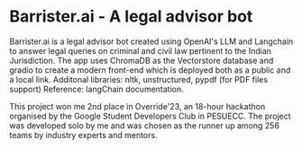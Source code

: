# Barrister.ai - A legal advisor bot

Barrister.ai is a legal advisor bot created using OpenAI's LLM and Langchain to answer legal queries on criminal and civil law pertinent to the Indian Jurisdiction.
The app uses ChromaDB as the Vectorstore database and gradio to create a modern front-end which is deployed both as a public and a local link.
Additonal libraries: nltk, unstructured, pypdf (for PDF files support)
Reference: langChain documentation.

This project won me 2nd place in Override'23, an 18-hour hackathon organised by the Google Student Developers Club in PESUECC. The project was developed solo by me and was chosen as the runner up among 256 teams by industry experts and mentors.
